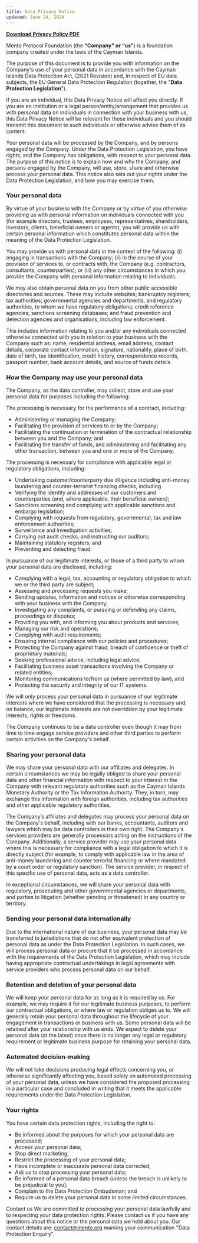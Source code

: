 ```yaml
---
title: Data Privacy Notice
updated: June 24, 2024
---
```


**[Download Privacy Policy PDF](https://drive.google.com/uc?export=download&id=1E1pBFFo1R7sdGZx_xvkESdaaH2LOhC5e)**

Mento Protocol Foundation (the **“Company” or “us”**) is a foundation company created under the laws of the Cayman Islands.

The purpose of this document is to provide you with information on the Company's use of your personal data in accordance with the Cayman Islands Data Protection Act, (2021 Revision) and, in respect of EU data subjects, the EU General Data Protection Regulation (together, the "**Data Protection Legislation**").

If you are an individual, this Data Privacy Notice will affect you directly. If you are an institution or a legal person/entity/arrangement that provides us with personal data on individuals in connection with your business with us, this Data Privacy Notice will be relevant for those individuals and you should transmit this document to such individuals or otherwise advise them of its content.

Your personal data will be processed by the Company, and by persons engaged by the Company. Under the Data Protection Legislation, you have rights, and the Company has obligations, with respect to your personal data. The purpose of this notice is to explain how and why the Company, and persons engaged by the Company, will use, store, share and otherwise process your personal data. This notice also sets out your rights under the Data Protection Legislation, and how you may exercise them.

### Your personal data

By virtue of your business with the Company or by virtue of you otherwise providing us with personal information on individuals connected with you (for example directors, trustees, employees, representatives, shareholders, investors, clients, beneficial owners or agents), you will provide us with certain personal information which constitutes personal data within the meaning of the Data Protection Legislation.

You may provide us with personal data in the context of the following: (i) engaging in transactions with the Company; (ii) in the course of your provision of services to, or contracts with, the Company (e.g. contractors, consultants, counterparties); or (iii) any other circumstances in which you provide the Company with personal information relating to individuals.

We may also obtain personal data on you from other public accessible directories and sources. These may include websites; bankruptcy registers; tax authorities; governmental agencies and departments, and regulatory authorities, to whom we have regulatory obligations; credit reference agencies; sanctions screening databases; and fraud prevention and detection agencies and organisations, including law enforcement.

This includes information relating to you and/or any individuals connected otherwise connected with you in relation to your business with the Company such as: name, residential address, email address, contact details, corporate contact information, signature, nationality, place of birth, date of birth, tax identification, credit history, correspondence records, passport number, bank account details, and source of funds details.

### How the Company may use your personal data

The Company, as the data controller, may collect, store and use your personal data for purposes including the following:

The processing is necessary for the performance of a contract, including:

- Administering or managing the Company;
- Facilitating the provision of services to or by the Company;
- Facilitating the continuation or termination of the contractual relationship between you and the Company; and
- Facilitating the transfer of funds, and administering and facilitating any other transaction, between you and one or more of the Company.

The processing is necessary for compliance with applicable legal or regulatory obligations, including:

- Undertaking customer/counterparty due diligence including anti-money laundering and counter-terrorist financing checks, including
- Verifying the identity and addresses of our customers and counterparties (and, where applicable, their beneficial owners);
- Sanctions screening and complying with applicable sanctions and embargo legislation;
- Complying with requests from regulatory, governmental, tax and law enforcement authorities;
- Surveillance and investigation activities;
- Carrying out audit checks, and instructing our auditors;
- Maintaining statutory registers; and
- Preventing and detecting fraud.

In pursuance of our legitimate interests, or those of a third party to whom your personal data are disclosed, including:

- Complying with a legal, tax, accounting or regulatory obligation to which we or the third party are subject;
- Assessing and processing requests you make;
- Sending updates, information and notices or otherwise corresponding with your business with the Company;
- Investigating any complaints, or pursuing or defending any claims, proceedings or disputes;
- Providing you with, and informing you about products and services;
- Managing our risk and operations;
- Complying with audit requirements;
- Ensuring internal compliance with our policies and procedures;
- Protecting the Company against fraud, breach of confidence or theft of proprietary materials;
- Seeking professional advice, including legal advice;
- Facilitating business asset transactions involving the Company or related entities;
- Monitoring communications to/from us (where permitted by law); and
- Protecting the security and integrity of our IT systems.

We will only process your personal data in pursuance of our legitimate interests where we have considered that the processing is necessary and, on balance, our legitimate interests are not overridden by your legitimate interests, rights or freedoms.

The Company continues to be a data controller even though it may from time to time engage service providers and other third parties to perform certain activities on the Company's behalf.

### Sharing your personal data

We may share your personal data with our affiliates and delegates. In certain circumstances we may be legally obliged to share your personal data and other financial information with respect to your interest in the Company with relevant regulatory authorities such as the Cayman Islands Monetary Authority or the Tax Information Authority. They, in turn, may exchange this information with foreign authorities, including tax authorities and other applicable regulatory authorities.

The Company’s affiliates and delegates may process your personal data on the Company's behalf, including with our banks, accountants, auditors and lawyers which may be data controllers in their own right. The Company's services providers are generally processors acting on the instructions of the Company. Additionally, a service provider may use your personal data where this is necessary for compliance with a legal obligation to which it is directly subject (for example, to comply with applicable law in the area of anti-money laundering and counter terrorist financing or where mandated by a court order or regulatory sanction). The service provider, in respect of this specific use of personal data, acts as a data controller.

In exceptional circumstances, we will share your personal data with regulatory, prosecuting and other governmental agencies or departments, and parties to litigation (whether pending or threatened) in any country or territory.

### Sending your personal data internationally

Due to the international nature of our business, your personal data may be transferred to jurisdictions that do not offer equivalent protection of personal data as under the Data Protection Legislation. In such cases, we will process personal data or procure that it be processed in accordance with the requirements of the Data Protection Legislation, which may include having appropriate contractual undertakings in legal agreements with service providers who process personal data on our behalf.

### Retention and deletion of your personal data

We will keep your personal data for as long as it is required by us. For example, we may require it for our legitimate business purposes, to perform our contractual obligations, or where law or regulation obliges us to. We will generally retain your personal data throughout the lifecycle of your engagement in transactions or business with us. Some personal data will be retained after your relationship with us ends. We expect to delete your personal data (at the latest) once there is no longer any legal or regulatory requirement or legitimate business purpose for retaining your personal data.

### Automated decision-making

We will not take decisions producing legal effects concerning you, or otherwise significantly affecting you, based solely on automated processing of your personal data, unless we have considered the proposed processing in a particular case and concluded in writing that it meets the applicable requirements under the Data Protection Legislation.

### Your rights

You have certain data protection rights, including the right to:

- Be informed about the purposes for which your personal data are processed;
- Access your personal data;
- Stop direct marketing;
- Restrict the processing of your personal data;
- Have incomplete or inaccurate personal data corrected;
- Ask us to stop processing your personal data;
- Be informed of a personal data breach (unless the breach is unlikely to be prejudicial to you);
- Complain to the Data Protection Ombudsman; and
- Require us to delete your personal data in some limited circumstances.

Contact us
We are committed to processing your personal data lawfully and to respecting your data protection rights. Please contact us if you have any questions about this notice or the personal data we hold about you. Our contact details are: contact@mento.org marking your communication "Data Protection Enquiry".
